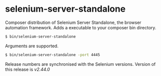 selenium-server-standalone
==========================

Composer distribution of Selenium Server Standalone, the browser automation framework. 
Adds a executable to your composer bin directory.


```bash
$ bin/selenium-server-standalone
```

Arguments are supported.

```bash
$ bin/selenium-server-standalone -port 4445
```


Release numbers are synchronised with the Selenium versions.
Version of this release is *v2.44.0*
